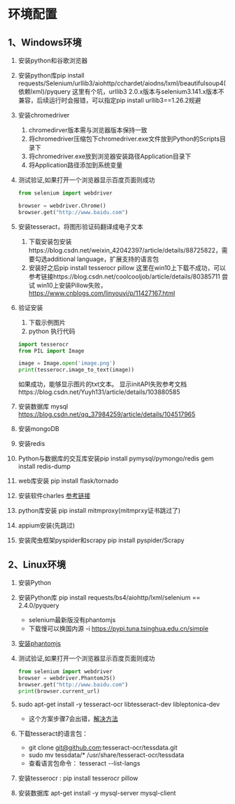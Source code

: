 # 环境配置
## 1、Windows环境
1. 安装python和谷歌浏览器
2. 安装python库pip install requests/Selenium/urllib3/aiohttp/cchardet/aiodns/lxml/beautifulsoup4(依赖lxml)/pyquery
    这里有个坑，urllib3 2.0.x版本与selenium3.141.x版本不兼容，后续运行时会报错，可以指定pip install urllib3==1.26.2规避
3. 安装chromedriver
    1. chromedirver版本需与浏览器版本保持一致
    2. 将chromedriver压缩包下chromedriver.exe文件放到Python的Scripts目录下
    3. 将chromedriver.exe放到浏览器安装路径Application目录下
    4. 将Application路径添加到系统变量
4. 测试验证,如果打开一个浏览器显示百度页面则成功
   ```python
   from selenium import webdriver
   
   browser = webdriver.Chrome()
   browser.get("http://www.baidu.com")
   ```
5. 安装tesseract，将图形验证码翻译成电子文本
   1. 下载安装包安装https://blog.csdn.net/weixin_42042397/article/details/88725822，需要勾选additional language，扩展支持的语言包
   2. 安装好之后pip install tesserocr pillow
        这里在win10上下载不成功，可以参考链接https://blog.csdn.net/coolcooljob/article/details/80385711 尝试
        win10上安装Pillow失败，https://www.cnblogs.com/linyouyi/p/11427167.html
6. 验证安装
    1. 下载示例图片
    2. python 执行代码
    ```python
    import tesserocr
    from PIL import Image
    
    image = Image.open('image.png')
    print(tesserocr.image_to_text(image))
    ```
    如果成功，能够显示图片的txt文本。
    显示initAPI失败参考文档https://blog.csdn.net/Yuyh131/article/details/103880585

7. 安装数据库 mysql
    https://blog.csdn.net/qq_37984259/article/details/104517965
8. 安装mongoDB
9. 安装redis
10. Python与数据库的交互库安装pip install pymysql/pymongo/redis   gem install redis-dump
11. web库安装 pip install flask/tornado
12. 安装软件charles  [参考链接](https://blog.csdn.net/qq_35835118/article/details/94381177)
13. python库安装 pip install mitmproxy(mitmprxy证书跳过了)
14. appium安装(先跳过)
15. 安装爬虫框架pyspider和scrapy   pip install pyspider/Scrapy












## 2、Linux环境
1. 安装Python
   
2. 安装Python库 pip install requests/bs4/aiohttp/lxml/selenium == 2.4.0/pyquery 
   - selenium最新版没有phantomjs
   - 下载慢可以换国内源  -i https://pypi.tuna.tsinghua.edu.cn/simple 
  
3. [安装phantomjs](https://blog.csdn.net/bobozai86/article/details/100056503)
   
4. 测试验证,如果打开一个浏览器显示百度页面则成功
   ```python
   from selenium import webdriver
   browser = webdriver.PhantomJS()
   browser.get("http://www.baidu.com")
   print(browser.current_url)
   ```
5. sudo apt-get install -y  tesseract-ocr libtesseract-dev libleptonica-dev
   - 这个方案步骤7会出错，[解决方法](https://cloud.tencent.com/developer/article/1740618)
   
6. 下载tesseract的语言包：
   - git clone git@github.com:tesseract-ocr/tessdata.git
   - sudo mv tessdata/* /usr/share/tesseract-ocr/tessdata
   - 查看语言包命令： tesseract --list-langs

7. 安装tesserocr : pip install tesserocr pillow 

8. 安装数据库
   apt-get install -y mysql-server mysql-client



